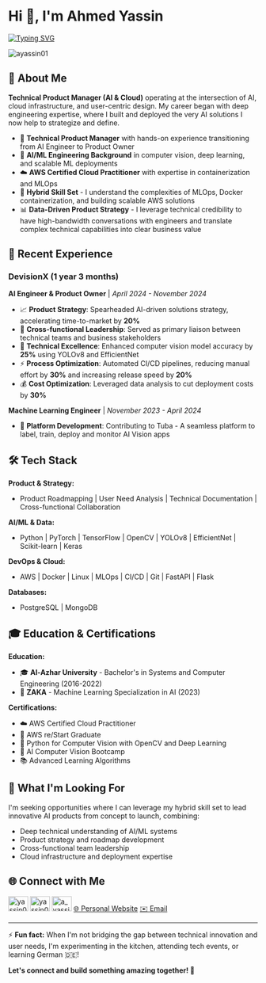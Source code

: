 # Hi 👋, I'm Ahmed Yassin

[![Typing SVG](https://readme-typing-svg.demolab.com/?lines=Technical+Product+Manager;AI+%26+Cloud+Specialist;Bridging+Technical+Innovation+with+User+Needs;Let's+connect!&font=VT323&size=24&color=36BCF7&center=true&width=700)](https://git.io/typing-svg)

<p align="left">
  <img src="https://komarev.com/ghpvc/?username=ayassin01&label=Profile%20views&color=0e75b6&style=flat" alt="ayassin01" />
</p>

## 🚀 About Me

**Technical Product Manager (AI & Cloud)** operating at the intersection of AI, cloud infrastructure, and user-centric design. My career began with deep engineering expertise, where I built and deployed the very AI solutions I now help to strategize and define.

- 🎯 **Technical Product Manager** with hands-on experience transitioning from AI Engineer to Product Owner
- 🤖 **AI/ML Engineering Background** in computer vision, deep learning, and scalable ML deployments  
- ☁️ **AWS Certified Cloud Practitioner** with expertise in containerization and MLOps
- 🔄 **Hybrid Skill Set** - I understand the complexities of MLOps, Docker containerization, and building scalable AWS solutions
- 📊 **Data-Driven Product Strategy** - I leverage technical credibility to have high-bandwidth conversations with engineers and translate complex technical capabilities into clear business value

## 💼 Recent Experience

### DevisionX (1 year 3 months)
**AI Engineer & Product Owner** | *April 2024 - November 2024*
- 📈 **Product Strategy**: Spearheaded AI-driven solutions strategy, accelerating time-to-market by **20%**
- 🎯 **Cross-functional Leadership**: Served as primary liaison between technical teams and business stakeholders
- 🔧 **Technical Excellence**: Enhanced computer vision model accuracy by **25%** using YOLOv8 and EfficientNet
- ⚡ **Process Optimization**: Automated CI/CD pipelines, reducing manual effort by **30%** and increasing release speed by **20%**
- 💰 **Cost Optimization**: Leveraged data analysis to cut deployment costs by **30%**

**Machine Learning Engineer** | *November 2023 - April 2024*
- 🔨 **Platform Development**: Contributing to Tuba - A seamless platform to label, train, deploy and monitor AI Vision apps

## 🛠️ Tech Stack

**Product & Strategy:**
- Product Roadmapping | User Need Analysis | Technical Documentation | Cross-functional Collaboration

**AI/ML & Data:**
- Python | PyTorch | TensorFlow | OpenCV | YOLOv8 | EfficientNet | Scikit-learn | Keras

**DevOps & Cloud:**
- AWS | Docker | Linux | MLOps | CI/CD | Git | FastAPI | Flask

**Databases:**
- PostgreSQL | MongoDB

## 🎓 Education & Certifications

**Education:**
- 🎓 **Al-Azhar University** - Bachelor's in Systems and Computer Engineering (2016-2022)
- 🤖 **ZAKA** - Machine Learning Specialization in AI (2023)

**Certifications:**
- ☁️ AWS Certified Cloud Practitioner
- 🎯 AWS re/Start Graduate  
- 🐍 Python for Computer Vision with OpenCV and Deep Learning
- 🧠 AI Computer Vision Bootcamp
- 📚 Advanced Learning Algorithms

## 🎯 What I'm Looking For

I'm seeking opportunities where I can leverage my hybrid skill set to lead innovative AI products from concept to launch, combining:
- Deep technical understanding of AI/ML systems
- Product strategy and roadmap development
- Cross-functional team leadership
- Cloud infrastructure and deployment expertise

## 🌐 Connect with Me

<p align="left">
  <a href="https://linkedin.com/in/yassin01" target="blank"><img src="https://raw.githubusercontent.com/rahuldkjain/github-profile-readme-generator/master/src/images/icons/Social/linked-in-alt.svg" alt="yassin01" height="30" width="40" /></a>
  <a href="https://yassin01.medium.com/" target="blank"><img src="https://raw.githubusercontent.com/rahuldkjain/github-profile-readme-generator/master/src/images/icons/Social/medium.svg" alt="yassin01" height="30" width="40" /></a>
  <a href="https://twitter.com/a_yassin01" target="blank"><img src="https://raw.githubusercontent.com/rahuldkjain/github-profile-readme-generator/master/src/images/icons/Social/twitter.svg" alt="a_yassin01" height="30" width="40" /></a>
  <a href="https://yassin01.com" target="blank">🌐 Personal Website</a>
  <a href="mailto:ah.yassin01@gmail.com">✉️ Email</a>
</p>

---

⚡ **Fun fact:** When I'm not bridging the gap between technical innovation and user needs, I'm experimenting in the kitchen, attending tech events, or learning German 🇩🇪!

**Let's connect and build something amazing together! 🚀**
